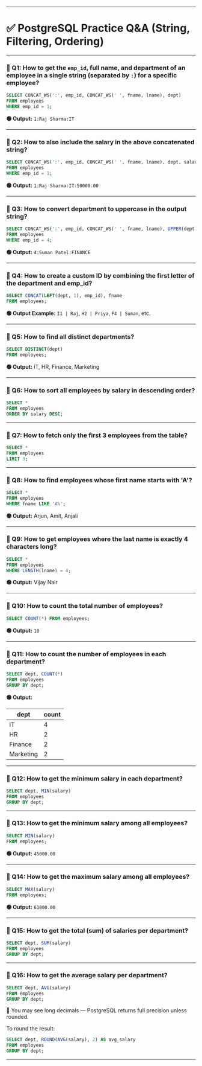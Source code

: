 
---

# ✅ PostgreSQL Practice Q\&A (String, Filtering, Ordering)

---

### 🔹 Q1: How to get the `emp_id`, full name, and department of an employee in a single string (separated by `:`) for a specific employee?

```sql
SELECT CONCAT_WS(':', emp_id, CONCAT_WS(' ', fname, lname), dept)
FROM employees
WHERE emp_id = 1;
```

**🟢 Output:** `1:Raj Sharma:IT`

---

### 🔹 Q2: How to also include the salary in the above concatenated string?

```sql
SELECT CONCAT_WS(':', emp_id, CONCAT_WS(' ', fname, lname), dept, salary)
FROM employees
WHERE emp_id = 1;
```

**🟢 Output:** `1:Raj Sharma:IT:50000.00`

---

### 🔹 Q3: How to convert department to uppercase in the output string?

```sql
SELECT CONCAT_WS(':', emp_id, CONCAT_WS(' ', fname, lname), UPPER(dept))
FROM employees
WHERE emp_id = 4;
```

**🟢 Output:** `4:Suman Patel:FINANCE`

---

### 🔹 Q4: How to create a custom ID by combining the first letter of the department and emp\_id?

```sql
SELECT CONCAT(LEFT(dept, 1), emp_id), fname 
FROM employees;
```

**🟢 Output Example:** `I1 | Raj`, `H2 | Priya`, `F4 | Suman`, etc.

---

### 🔹 Q5: How to find all **distinct departments**?

```sql
SELECT DISTINCT(dept) 
FROM employees;
```

**🟢 Output:** IT, HR, Finance, Marketing

---

### 🔹 Q6: How to sort all employees by **salary in descending order**?

```sql
SELECT * 
FROM employees 
ORDER BY salary DESC;
```

---

### 🔹 Q7: How to fetch only the **first 3 employees** from the table?

```sql
SELECT * 
FROM employees 
LIMIT 3;
```

---

### 🔹 Q8: How to find employees whose first name **starts with 'A'**?

```sql
SELECT * 
FROM employees 
WHERE fname LIKE 'A%';
```

**🟢 Output:** Arjun, Amit, Anjali

---

### 🔹 Q9: How to get employees where the last name is **exactly 4 characters long**?

```sql
SELECT * 
FROM employees 
WHERE LENGTH(lname) = 4;
```

**🟢 Output:** Vijay Nair

---

### 🔹 Q10: How to count the total number of employees?

```sql
SELECT COUNT(*) FROM employees;
```

**🟢 Output:** `10`

---

### 🔹 Q11: How to count the number of employees in each department?

```sql
SELECT dept, COUNT(*) 
FROM employees 
GROUP BY dept;
```

**🟢 Output:**

| dept      | count |
| --------- | ----- |
| IT        | 4     |
| HR        | 2     |
| Finance   | 2     |
| Marketing | 2     |

---

### 🔹 Q12: How to get the minimum salary in each department?

```sql
SELECT dept, MIN(salary) 
FROM employees 
GROUP BY dept;
```

---

### 🔹 Q13: How to get the minimum salary among all employees?

```sql
SELECT MIN(salary) 
FROM employees;
```

**🟢 Output:** `45000.00`

---

### 🔹 Q14: How to get the maximum salary among all employees?

```sql
SELECT MAX(salary) 
FROM employees;
```

**🟢 Output:** `61000.00`

---

### 🔹 Q15: How to get the total (sum) of salaries per department?

```sql
SELECT dept, SUM(salary) 
FROM employees 
GROUP BY dept;
```

---

### 🔹 Q16: How to get the average salary per department?

```sql
SELECT dept, AVG(salary) 
FROM employees 
GROUP BY dept;
```

📝 You may see long decimals — PostgreSQL returns full precision unless rounded.

To round the result:

```sql
SELECT dept, ROUND(AVG(salary), 2) AS avg_salary 
FROM employees 
GROUP BY dept;
```

---
